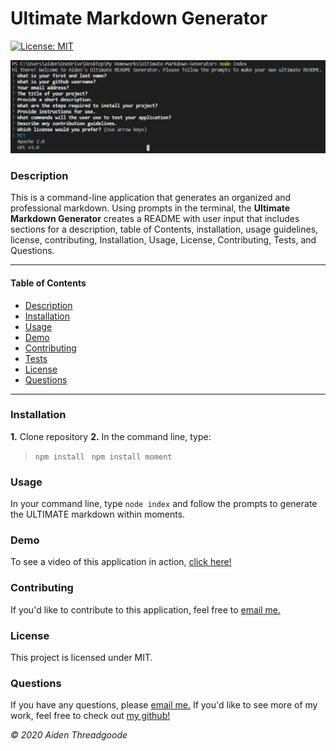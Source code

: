 
# Ultimate Markdown Generator
[![License: MIT](https://img.shields.io/badge/License-MIT-green.svg)](https://opensource.org/licenses/MIT)

![image of prompts in console](./assets/images/prompt-image.png)
    
### Description
This is a command-line application that generates an organized and professional markdown. Using prompts in the terminal, the **Ultimate Markdown Generator** creates a README with user input that includes sections for a description, table of Contents, installation, usage guidelines, license, contributing, Installation, Usage, License, Contributing, Tests, and Questions.

***

#### Table of Contents
- [Description](#description)
- [Installation](#installation)
- [Usage](#usage)
- [Demo](#demo)
- [Contributing](#contributing)
- [Tests](#tests)
- [License](#license)
- [Questions](#questions)

***

### Installation
**1.** Clone repository
**2.** In the command line, type:
  >  ```npm install ```
  >  ```npm install moment```

### Usage
In your command line, type ```node index``` and follow the prompts to generate the ULTIMATE markdown within moments.

### Demo
To see a video of this application in action, [click here!](https://youtu.be/xo_RGbA3Kt4)
    
### Contributing
If you'd like to contribute to this application, feel free to [email me.](mailto:aiden.threadgoode@gmail.com)
    
### License
This project is licensed under MIT.

### Questions
    
If you have any questions, please [email me.](mailto:aiden.threadgoode@gmail.com)
If you'd like to see more of my work, feel free to check out [my github!](github.com/a-thread)

*© 2020 Aiden Threadgoode*
    
